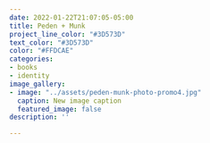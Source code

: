 ```yaml
---
date: 2022-01-22T21:07:05-05:00
title: Peden + Munk
project_line_color: "#3D573D"
text_color: "#3D573D"
color: "#FFDCAE"
categories:
- books
- identity
image_gallery:
- image: "../assets/peden-munk-photo-promo4.jpg"
  caption: New image caption
  featured_image: false
description: ''

---
```

